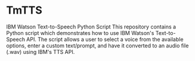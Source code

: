 # TmTTS
IBM Watson Text-to-Speech Python Script This repository contains a Python script which demonstrates how to use IBM Watson's Text-to-Speech API.  The script allows a user to select a voice from the available options, enter a custom text/prompt, and have it converted to an audio file (.wav) using IBM's TTS API.
